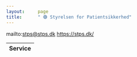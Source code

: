 ```yaml
---
layout:     page
title:      " 🟢 Styrelsen for Patientsikkerhed"
---
```


mailto:stps@stps.dk https://stps.dk/

| Service   |
|-----------|


